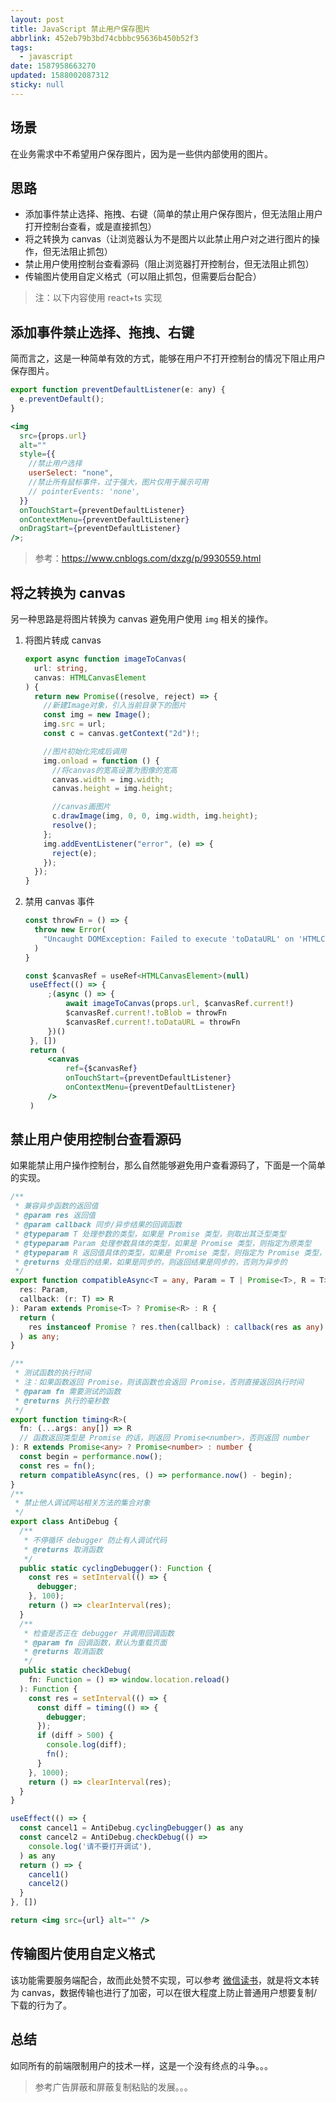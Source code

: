 ```yaml
---
layout: post
title: JavaScript 禁止用户保存图片
abbrlink: 452eb79b3bd74cbbbc95636b450b52f3
tags:
  - javascript
date: 1587958663270
updated: 1588002087312
sticky: null
---
```


## 场景

在业务需求中不希望用户保存图片，因为是一些供内部使用的图片。

## 思路

- 添加事件禁止选择、拖拽、右键（简单的禁止用户保存图片，但无法阻止用户打开控制台查看，或是直接抓包）
- 将之转换为 canvas（让浏览器认为不是图片以此禁止用户对之进行图片的操作，但无法阻止抓包）
- 禁止用户使用控制台查看源码（阻止浏览器打开控制台，但无法阻止抓包）
- 传输图片使用自定义格式（可以阻止抓包，但需要后台配合）

> 注：以下内容使用 react+ts 实现

## 添加事件禁止选择、拖拽、右键

简而言之，这是一种简单有效的方式，能够在用户不打开控制台的情况下阻止用户保存图片。

```jsx
export function preventDefaultListener(e: any) {
  e.preventDefault();
}

<img
  src={props.url}
  alt=""
  style={{
    //禁止用户选择
    userSelect: "none",
    //禁止所有鼠标事件，过于强大，图片仅用于展示可用
    // pointerEvents: 'none',
  }}
  onTouchStart={preventDefaultListener}
  onContextMenu={preventDefaultListener}
  onDragStart={preventDefaultListener}
/>;
```

> 参考：<https://www.cnblogs.com/dxzg/p/9930559.html>

## 将之转换为 canvas

另一种思路是将图片转换为 canvas 避免用户使用 `img` 相关的操作。

1.  将图片转成 canvas

    ```ts
    export async function imageToCanvas(
      url: string,
      canvas: HTMLCanvasElement
    ) {
      return new Promise((resolve, reject) => {
        //新建Image对象，引入当前目录下的图片
        const img = new Image();
        img.src = url;
        const c = canvas.getContext("2d")!;

        //图片初始化完成后调用
        img.onload = function () {
          //将canvas的宽高设置为图像的宽高
          canvas.width = img.width;
          canvas.height = img.height;

          //canvas画图片
          c.drawImage(img, 0, 0, img.width, img.height);
          resolve();
        };
        img.addEventListener("error", (e) => {
          reject(e);
        });
      });
    }
    ```

1.  禁用 canvas 事件

    ```jsx
    const throwFn = () => {
      throw new Error(
        "Uncaught DOMException: Failed to execute 'toDataURL' on 'HTMLCanvasElement': Tainted canvases may not be exported.",
      )
    }

    const $canvasRef = useRef<HTMLCanvasElement>(null)
     useEffect(() => {
         ;(async () => {
             await imageToCanvas(props.url, $canvasRef.current!)
             $canvasRef.current!.toBlob = throwFn
             $canvasRef.current!.toDataURL = throwFn
         })()
     }, [])
     return (
         <canvas
             ref={$canvasRef}
             onTouchStart={preventDefaultListener}
             onContextMenu={preventDefaultListener}
         />
     )
    ```

## 禁止用户使用控制台查看源码

如果能禁止用户操作控制台，那么自然能够避免用户查看源码了，下面是一个简单的实现。

```ts
/**
 * 兼容异步函数的返回值
 * @param res 返回值
 * @param callback 同步/异步结果的回调函数
 * @typeparam T 处理参数的类型，如果是 Promise 类型，则取出其泛型类型
 * @typeparam Param 处理参数具体的类型，如果是 Promise 类型，则指定为原类型
 * @typeparam R 返回值具体的类型，如果是 Promise 类型，则指定为 Promise 类型，否则为原类型
 * @returns 处理后的结果，如果是同步的，则返回结果是同步的，否则为异步的
 */
export function compatibleAsync<T = any, Param = T | Promise<T>, R = T>(
  res: Param,
  callback: (r: T) => R
): Param extends Promise<T> ? Promise<R> : R {
  return (
    res instanceof Promise ? res.then(callback) : callback(res as any)
  ) as any;
}

/**
 * 测试函数的执行时间
 * 注：如果函数返回 Promise，则该函数也会返回 Promise，否则直接返回执行时间
 * @param fn 需要测试的函数
 * @returns 执行的毫秒数
 */
export function timing<R>(
  fn: (...args: any[]) => R
  // 函数返回类型是 Promise 的话，则返回 Promise<number>，否则返回 number
): R extends Promise<any> ? Promise<number> : number {
  const begin = performance.now();
  const res = fn();
  return compatibleAsync(res, () => performance.now() - begin);
}
/**
 * 禁止他人调试网站相关方法的集合对象
 */
export class AntiDebug {
  /**
   * 不停循环 debugger 防止有人调试代码
   * @returns 取消函数
   */
  public static cyclingDebugger(): Function {
    const res = setInterval(() => {
      debugger;
    }, 100);
    return () => clearInterval(res);
  }
  /**
   * 检查是否正在 debugger 并调用回调函数
   * @param fn 回调函数，默认为重载页面
   * @returns 取消函数
   */
  public static checkDebug(
    fn: Function = () => window.location.reload()
  ): Function {
    const res = setInterval(() => {
      const diff = timing(() => {
        debugger;
      });
      if (diff > 500) {
        console.log(diff);
        fn();
      }
    }, 1000);
    return () => clearInterval(res);
  }
}
```

```jsx
useEffect(() => {
  const cancel1 = AntiDebug.cyclingDebugger() as any
  const cancel2 = AntiDebug.checkDebug(() =>
    console.log('请不要打开调试'),
  ) as any
  return () => {
    cancel1()
    cancel2()
  }
}, [])

return <img src={url} alt="" />
```

## 传输图片使用自定义格式

该功能需要服务端配合，故而此处赞不实现，可以参考 [微信读书](https://weread.qq.com/)，就是将文本转为 canvas，数据传输也进行了加密，可以在很大程度上防止普通用户想要复制/下载的行为了。

## 总结

如同所有的前端限制用户的技术一样，这是一个没有终点的斗争。。。

> 参考广告屏蔽和屏蔽复制粘贴的发展。。。

